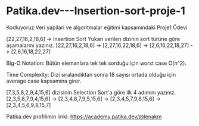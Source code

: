 # Patika.dev---Insertion-sort-proje-1
Kodluyoruz Veri yapilari ve algoritmalar eğitimi kapsamındaki Proje1 Ödevi

[22,27,16,2,18,6] -> Insertion Sort
Yukarı verilen dizinin sort türüne göre aşamalarını yazınız.
[22,27,16,2,18,6] -> [2,27,16,22,18,6] -> [2,6,16,22,18,27] -> [2,6,16,18,22,27]

Big-O Notation:
Bütün elemanlara tek tek sorduğu için worst case O(n^2).

Time Complexity:
Dizi sıralandıktan sonra 18 sayısı ortada olduğu için average case kapsamına girer.

[7,3,5,8,2,9,4,15,6] dizisinin Selection Sort'a göre ilk 4 adımını yazınız.
[2,3,5,8,7,9,4,15,6] -> [2,3,4,8,7,9,5,15,6] -> [2,3,4,5,7,9,8,15,6] -> [2,3,4,5,6,9,8,15,7]


Patika.dev profilimin linki: 
https://academy.patika.dev/@lenakm
